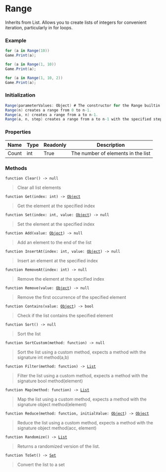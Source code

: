 # Range

Inherits from List. Allows you to create lists of integers for convenient iteration, particularly in for loops.

### Example
```csharp
for (a in Range(10))
Game.Print(a);

for (a in Range(1, 10))
Game.Print(a);

for (a in Range(1, 10, 2))
Game.Print(a);
```
### Initialization
```csharp
Range(parameterValues: Object) # The constructor for the Range builtin class has multiple overloads.
Range(n) creates a range from 0 to n-1.
Range(a, n) creates a range from a to n-1.
Range(a, n, step) creates a range from a to n-1 with the specified step.
```

### Properties
|Name|Type|Readonly|Description|
|---|---|---|---|
|Count|int|True|The number of elements in the list|


### Methods
<pre class="language-typescript"><code class="lang-typescript">function Clear() -> null</code></pre>
> Clear all list elements

<pre class="language-typescript"><code class="lang-typescript">function Get(index: int) -> <a data-footnote-ref href="#user-content-fn-Object">Object</a></code></pre>
> Get the element at the specified index

<pre class="language-typescript"><code class="lang-typescript">function Set(index: int, value: <a data-footnote-ref href="#user-content-fn-Object">Object</a>) -> null</code></pre>
> Set the element at the specified index

<pre class="language-typescript"><code class="lang-typescript">function Add(value: <a data-footnote-ref href="#user-content-fn-Object">Object</a>) -> null</code></pre>
> Add an element to the end of the list

<pre class="language-typescript"><code class="lang-typescript">function InsertAt(index: int, value: <a data-footnote-ref href="#user-content-fn-Object">Object</a>) -> null</code></pre>
> Insert an element at the specified index

<pre class="language-typescript"><code class="lang-typescript">function RemoveAt(index: int) -> null</code></pre>
> Remove the element at the specified index

<pre class="language-typescript"><code class="lang-typescript">function Remove(value: <a data-footnote-ref href="#user-content-fn-Object">Object</a>) -> null</code></pre>
> Remove the first occurrence of the specified element

<pre class="language-typescript"><code class="lang-typescript">function Contains(value: <a data-footnote-ref href="#user-content-fn-Object">Object</a>) -> bool</code></pre>
> Check if the list contains the specified element

<pre class="language-typescript"><code class="lang-typescript">function Sort() -> null</code></pre>
> Sort the list

<pre class="language-typescript"><code class="lang-typescript">function SortCustom(method: function) -> null</code></pre>
> Sort the list using a custom method, expects a method with the signature int method(a,b)

<pre class="language-typescript"><code class="lang-typescript">function Filter(method: function) -> <a data-footnote-ref href="#user-content-fn-List">List</a></code></pre>
> Filter the list using a custom method, expects a method with the signature bool method(element)

<pre class="language-typescript"><code class="lang-typescript">function Map(method: function) -> <a data-footnote-ref href="#user-content-fn-List">List</a></code></pre>
> Map the list using a custom method, expects a method with the signature object method(element)

<pre class="language-typescript"><code class="lang-typescript">function Reduce(method: function, initialValue: <a data-footnote-ref href="#user-content-fn-Object">Object</a>) -> <a data-footnote-ref href="#user-content-fn-Object">Object</a></code></pre>
> Reduce the list using a custom method, expects a method with the signature object method(acc, element)

<pre class="language-typescript"><code class="lang-typescript">function Randomize() -> <a data-footnote-ref href="#user-content-fn-List">List</a></code></pre>
> Returns a randomized version of the list.

<pre class="language-typescript"><code class="lang-typescript">function ToSet() -> <a data-footnote-ref href="#user-content-fn-Set">Set</a></code></pre>
> Convert the list to a set


[^Camera]: [Camera](../static/Camera.md)
[^Character]: [Character](../objects/Character.md)
[^Collider]: [Collider](../objects/Collider.md)
[^Collision]: [Collision](../objects/Collision.md)
[^Color]: [Color](../objects/Color.md)
[^Convert]: [Convert](../static/Convert.md)
[^Cutscene]: [Cutscene](../static/Cutscene.md)
[^Dict]: [Dict](../objects/Dict.md)
[^Game]: [Game](../static/Game.md)
[^Human]: [Human](../objects/Human.md)
[^Input]: [Input](../static/Input.md)
[^Json]: [Json](../static/Json.md)
[^LineCastHitResult]: [LineCastHitResult](../objects/LineCastHitResult.md)
[^LineRenderer]: [LineRenderer](../objects/LineRenderer.md)
[^List]: [List](../objects/List.md)
[^Map]: [Map](../static/Map.md)
[^MapObject]: [MapObject](../objects/MapObject.md)
[^MapTargetable]: [MapTargetable](../objects/MapTargetable.md)
[^Math]: [Math](../static/Math.md)
[^Network]: [Network](../static/Network.md)
[^NetworkView]: [NetworkView](../objects/NetworkView.md)
[^PersistentData]: [PersistentData](../static/PersistentData.md)
[^Physics]: [Physics](../static/Physics.md)
[^Player]: [Player](../objects/Player.md)
[^Quaternion]: [Quaternion](../objects/Quaternion.md)
[^Random]: [Random](../objects/Random.md)
[^Range]: [Range](../objects/Range.md)
[^RoomData]: [RoomData](../static/RoomData.md)
[^Set]: [Set](../objects/Set.md)
[^Shifter]: [Shifter](../objects/Shifter.md)
[^String]: [String](../static/String.md)
[^Time]: [Time](../static/Time.md)
[^Titan]: [Titan](../objects/Titan.md)
[^Transform]: [Transform](../objects/Transform.md)
[^UI]: [UI](../static/UI.md)
[^Vector2]: [Vector2](../objects/Vector2.md)
[^Vector3]: [Vector3](../objects/Vector3.md)
[^Object]: [Object](../objects/Object.md)
[^Component]: [Component](../objects/Component.md)
